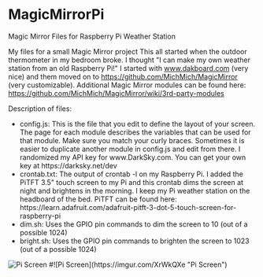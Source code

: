 # MagicMirrorPi
Magic Mirror Files for Raspberry Pi Weather Station

My files for a small Magic Mirror project This all started when the outdoor thermometer in my bedroom broke. I thought "I can make my own weather station from an old Raspberry Pi!" I started with www.dakboard.com (very nice) and them moved on to https://github.com/MichMich/MagicMirror (very customizable). Additional Magic Mirror modules can be found here: https://github.com/MichMich/MagicMirror/wiki/3rd-party-modules 

Description of files:<br>
<ul>
<li>config.js: This is the file that you edit to define the layout of your screen. The page for each module describes the variables that can be used for that module. Make sure you match your curly braces. Sometimes it is easier to duplicate another module in config.js and edit from there. I randomized my API key for www.DarkSky.com. You can get your own key at https://darksky.net/dev</li>
<li>crontab.txt: The output of crontab -l on my Raspberry Pi. I added the PiTFT 3.5" touch screen to my Pi and this crontab dims the screen at night and brightens in the morning. I keep my Pi weather station on the headboard of the bed. PiTFT can be found here: https://learn.adafruit.com/adafruit-pitft-3-dot-5-touch-screen-for-raspberry-pi</li>
<li>dim.sh: Uses the GPIO pin commands to dim the screen to 10 (out of a possible 1024)</li>
<li>bright.sh: Uses the GPIO pin commands to brighten the screen to 1023 (out of a possible 1024)</li>
</ul>
<img src="https://imgur.com/XrWkQXe" alt="Pi Screen">
#![Pi Screen](https://imgur.com/XrWkQXe "Pi Screen")</br>
